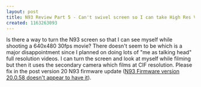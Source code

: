 ```yaml
---
layout: post
title: N93 Review Part 5 - Can't swivel screen so I can take High Res Videos of myself
created: 1163263093
---
```

<p>
Is there a way to turn the N93 screen so that I can see myself while shooting a 640x480 30fps movie? There doesn't seem to be which is a major disappointment since I planned on doing lots of "me as talking head" full resolution videos.  I can turn the screen and look at myself while filming but then it uses the secondary camera which films at CIF resolution. Please fix in the post version 20  N93 firmware update (<a href="http://www.gadgetnutz.com/modules/news/article.php?storyid=232">N93 Firmware version 20.0.58 doesn't appear to have it</a>).
</p>
